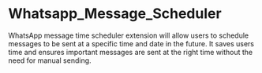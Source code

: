 # Whatsapp_Message_Scheduler
WhatsApp message time scheduler extension will allow users to schedule messages to be sent at a specific time and date in the future. It saves users time and ensures important messages are sent at the right time without the need for manual sending.
